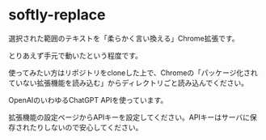 # softly-replace

選択された範囲のテキストを「柔らかく言い換える」Chrome拡張です。

とりあえず手元で動いたという程度です。

使ってみたい方はリポジトリをcloneした上で、Chromeの「パッケージ化されていない拡張機能を読み込む」からディレクトリごと読み込んでください。

OpenAIのいわゆるChatGPT APIを使っています。

拡張機能の設定ページからAPIキーを設定してください。APIキーはサーバに保存されたりしないので安心してください。
